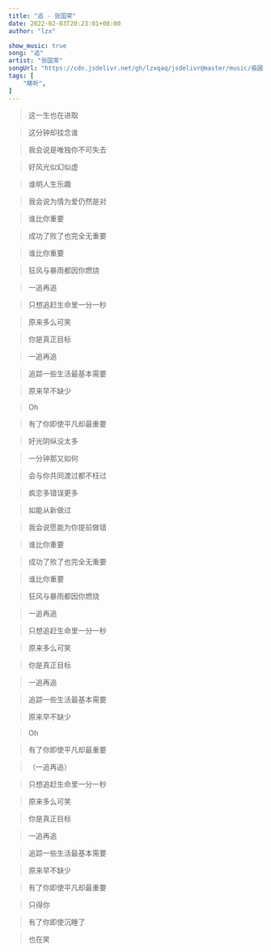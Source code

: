 ```yaml
---
title: "追 - 张国荣"
date: 2022-02-03T20:23:01+08:00
author: "lzx"

show_music: true
song: "追"
artist: "张国荣"
songUrl: "https://cdn.jsdelivr.net/gh/lzxqaq/jsdelivr@master/music/張國榮-追.mp3"
tags: [
    "瞎听",
]
---
```


> 这一生也在进取

> 这分钟却挂念谁

> 我会说是唯独你不可失去

> 好风光似幻似虚

> 谁明人生乐趣

> 我会说为情为爱仍然是对

> 谁比你重要

> 成功了败了也完全无重要

> 谁比你重要

> 狂风与暴雨都因你燃烧

> 一追再追

> 只想追赶生命里一分一秒

> 原来多么可笑

 

> 你是真正目标

> 一追再追

> 追踪一些生活最基本需要

> 原来早不缺少

> Oh

> 有了你即使平凡却最重要

 

> 好光阴纵没太多

> 一分钟那又如何

> 会与你共同渡过都不枉过

> 疯恋多错误更多

> 如能从新做过

> 我会说愿能为你提前做错

> 谁比你重要

> 成功了败了也完全无重要

> 谁比你重要

> 狂风与暴雨都因你燃烧

> 一追再追

> 只想追赶生命里一分一秒

> 原来多么可笑

> 你是真正目标

> 一追再追

> 追踪一些生活最基本需要

> 原来早不缺少

> Oh

 

> 有了你即使平凡却最重要

 

> （一追再追）

> 只想追赶生命里一分一秒

 

> 原来多么可笑

> 你是真正目标

> 一追再追

> 追踪一些生活最基本需要

> 原来早不缺少

 

> 有了你即使平凡却最重要

> 只得你

> 有了你即使沉睡了

> 也在笑
